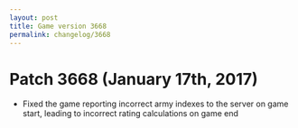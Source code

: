 ```yaml
---
layout: post
title: Game version 3668
permalink: changelog/3668
---
```


# Patch 3668 (January 17th, 2017)

- Fixed the game reporting incorrect army indexes to the server on game start, leading to incorrect rating calculations on game end
